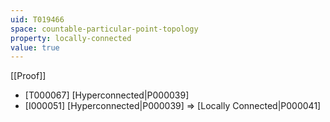 ```yaml
---
uid: T019466
space: countable-particular-point-topology
property: locally-connected
value: true
---
```

[[Proof]]

* [T000067] [Hyperconnected|P000039]
* [I000051] [Hyperconnected|P000039] => [Locally Connected|P000041]

